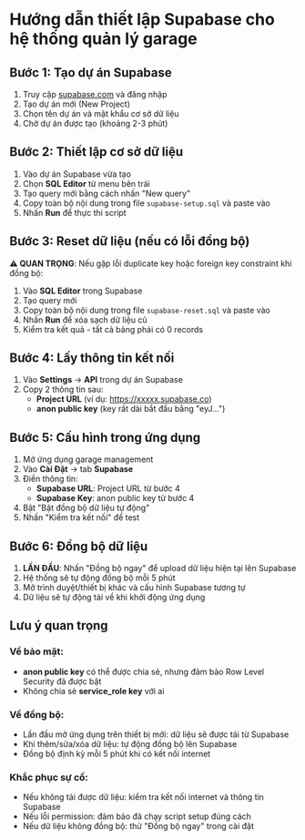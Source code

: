 # Hướng dẫn thiết lập Supabase cho hệ thống quản lý garage

## Bước 1: Tạo dự án Supabase

1. Truy cập [supabase.com](https://supabase.com) và đăng nhập
2. Tạo dự án mới (New Project)
3. Chọn tên dự án và mật khẩu cơ sở dữ liệu
4. Chờ dự án được tạo (khoảng 2-3 phút)

## Bước 2: Thiết lập cơ sở dữ liệu

1. Vào dự án Supabase vừa tạo
2. Chọn **SQL Editor** từ menu bên trái
3. Tạo query mới bằng cách nhấn "New query"
4. Copy toàn bộ nội dung trong file `supabase-setup.sql` và paste vào
5. Nhấn **Run** để thực thi script

## Bước 3: Reset dữ liệu (nếu có lỗi đồng bộ)

**⚠️ QUAN TRỌNG**: Nếu gặp lỗi duplicate key hoặc foreign key constraint khi đồng bộ:

1. Vào **SQL Editor** trong Supabase
2. Tạo query mới
3. Copy toàn bộ nội dung trong file `supabase-reset.sql` và paste vào
4. Nhấn **Run** để xóa sạch dữ liệu cũ
5. Kiểm tra kết quả - tất cả bảng phải có 0 records

## Bước 4: Lấy thông tin kết nối

1. Vào **Settings** → **API** trong dự án Supabase
2. Copy 2 thông tin sau:
   - **Project URL** (ví dụ: https://xxxxx.supabase.co)
   - **anon public key** (key rất dài bắt đầu bằng "eyJ...")

## Bước 5: Cấu hình trong ứng dụng

1. Mở ứng dụng garage management
2. Vào **Cài Đặt** → tab **Supabase**
3. Điền thông tin:
   - **Supabase URL**: Project URL từ bước 4
   - **Supabase Key**: anon public key từ bước 4
4. Bật "Bật đồng bộ dữ liệu tự động"
5. Nhấn "Kiểm tra kết nối" để test

## Bước 6: Đồng bộ dữ liệu

1. **LẦN ĐẦU**: Nhấn "Đồng bộ ngay" để upload dữ liệu hiện tại lên Supabase
2. Hệ thống sẽ tự động đồng bộ mỗi 5 phút
3. Mở trình duyệt/thiết bị khác và cấu hình Supabase tương tự
4. Dữ liệu sẽ tự động tải về khi khởi động ứng dụng

## Lưu ý quan trọng

### Về bảo mật:
- **anon public key** có thể được chia sẻ, nhưng đảm bảo Row Level Security đã được bật
- Không chia sẻ **service_role key** với ai

### Về đồng bộ:
- Lần đầu mở ứng dụng trên thiết bị mới: dữ liệu sẽ được tải từ Supabase
- Khi thêm/sửa/xóa dữ liệu: tự động đồng bộ lên Supabase
- Đồng bộ định kỳ mỗi 5 phút khi có kết nối internet

### Khắc phục sự cố:
- Nếu không tải được dữ liệu: kiểm tra kết nối internet và thông tin Supabase
- Nếu lỗi permission: đảm bảo đã chạy script setup đúng cách
- Nếu dữ liệu không đồng bộ: thử "Đồng bộ ngay" trong cài đặt